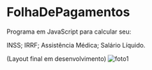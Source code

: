 # FolhaDePagamentos

Programa em JavaScript para calcular seu:

INSS;
IRRF;
Assistência Médica;
Salário Líquido.

(Layout final em desenvolvimento)
![foto1](https://user-images.githubusercontent.com/85769101/174192960-ca473b0e-b3eb-402c-9dad-43a996e474c1.PNG)
